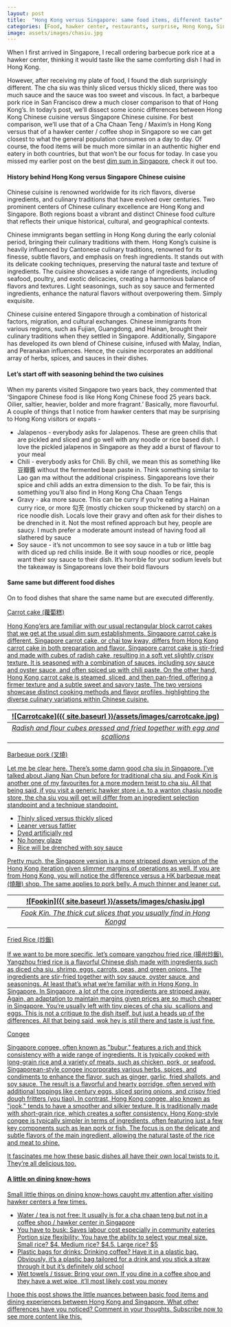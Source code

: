 ```yaml
---
layout: post
title:  "Hong Kong versus Singapore: same food items, different taste"
categories: [Food, hawker center, restaurants, surprise, Hong Kong, Singapore]
image: assets/images/chasiu.jpg
---
```

When I first arrived in Singapore, I recall ordering barbecue pork rice at a hawker center, thinking it would taste like the same comforting dish I had in Hong Kong. 

However, after receiving my plate of food, I found the dish surprisingly different. The cha siu was thinly sliced versus thickly sliced, there was too much sauce and the sauce was too sweet and viscous. In fact, a barbeque pork rice in San Francisco drew a much closer comparison to that of Hong Kong’s. In today’s post, we’ll dissect some iconic differences between Hong Kong Chinese cuisine versus Singapore Chinese cuisine. For best comparison, we’ll use that of a Cha Chaan Teng / Maxim’s in Hong Kong versus that of a hawker center / coffee shop in Singapore so we can get closest to what the general population consumes on a day to day. Of course, the food items will be much more similar in an authentic higher end eatery in both countries, but that won’t be our focus for today. In case you missed my earlier post on the best [dim sum in Singapore](https://fromhktosg.github.io/dimsum/), check it out too.

#### History behind Hong Kong versus Singapore Chinese cuisine

Chinese cuisine is renowned worldwide for its rich flavors, diverse ingredients, and culinary traditions that have evolved over centuries. Two prominent centers of Chinese culinary excellence are Hong Kong and Singapore. Both regions boast a vibrant and distinct Chinese food culture that reflects their unique historical, cultural, and geographical contexts. 

Chinese immigrants began settling in Hong Kong during the early colonial period, bringing their culinary traditions with them. Hong Kong’s cuisine is heavily influenced by Cantonese culinary traditions, renowned for its finesse, subtle flavors, and emphasis on fresh ingredients. It stands out with its delicate cooking techniques, preserving the natural taste and texture of ingredients. The cuisine showcases a wide range of ingredients, including seafood, poultry, and exotic delicacies, creating a harmonious balance of flavors and textures. Light seasonings, such as soy sauce and fermented ingredients, enhance the natural flavors without overpowering them. Simply exquisite.

Chinese cuisine entered Singapore through a combination of historical factors, migration, and cultural exchanges. Chinese immigrants from various regions, such as Fujian, Guangdong, and Hainan, brought their culinary traditions when they settled in Singapore. Additionally, Singapore has developed its own blend of Chinese cuisine, infused with Malay, Indian, and Peranakan influences. Hence, the cuisine incorporates an additional array of herbs, spices, and sauces in their dishes.

#### Let’s start off with seasoning behind the two cuisines

When my parents visited Singapore two years back, they commented that ‘Singapore Chinese food is like Hong Kong Chinese food 25 years back. Oilier, saltier, heavier, bolder and more fragrant.’ Basically, more flavourful. A couple of things that I notice from hawker centers that may be surprising to Hong Kong visitors or expats -

+ Jalapenos - everybody asks for Jalapenos. These are green chilis that are pickled and sliced and go well with any noodle or rice based dish. I love the pickled jalapenos in Singapore as they add a burst of flavour to your meal
+ Chili - everybody asks for Chili. By chili, we mean this as something like 豆瓣醬 without the fermented bean paste in. Think something similar to Lao gan ma without the additional crispiness. Singaporeans love their spice and chili adds an extra dimension to the dish. To be fair, this is something you’ll also find in Hong Kong Cha Chaan Tengs
+ Gravy - aka more sauce. This can be curry if you’re eating a Hainan curry rice, or more 勾芡 (mostly chicken soup thickened by starch) on a rice noodle dish. Locals love their gravy and often ask for their dishes to be drenched in it. Not the most refined approach but hey, people are saucy. I much prefer a moderate amount instead of having food all slathered by sauce
+ Soy sauce - it’s not uncommon to see soy sauce in a tub or little bag with diced up red chilis inside. Be it with soup noodles or rice, people want their soy sauce to their dish. It’s horrible for your sodium levels but the takeaway is Singaporeans love their bold flavours

#### Same same but different food dishes

On to food dishes that share the same name but are executed differently.

<u> Carrot cake (蘿蔔糕) <u>

Hong Kong’ers are familiar with our usual rectangular block carrot cakes that we get at the usual dim sum establishments. Singapore carrot cake is different. Singapore carrot cake, or chai tow kway, differs from Hong Kong carrot cake in both preparation and flavor. Singapore carrot cake is stir-fried and made with cubes of radish cake, resulting in a soft yet slightly crispy texture. It is seasoned with a combination of sauces, including soy sauce and oyster sauce, and often spiced up with chili paste. On the other hand, Hong Kong carrot cake is steamed, sliced, and then pan-fried, offering a firmer texture and a subtle sweet and savory taste. The two versions showcase distinct cooking methods and flavor profiles, highlighting the diverse culinary variations within Chinese cuisine.

| ![Carrotcake]({{ site.baseurl }}/assets/images/carrotcake.jpg)
|:--:| 
|  *Radish and flour cubes pressed and fried together with egg and scallions*  |

<u> Barbeque pork (叉燒) <u>

Let me be clear here. There’s some damn good cha siu in Singapore. I’ve talked about Jiang Nan Chun before for traditional cha siu, and Fook Kin is another one of my favourites for a more modern twist to cha siu. All that being said, if you visit a generic hawker store i.e. to a wanton chasiu noodle store, the cha siu you will get will differ from an ingredient selection standpoint and a technique standpoint. 
+ Thinly sliced versus thickly sliced
+ Leaner versus fattier
+ Dyed artificially red
+ No honey glaze
+ Rice will be drenched with soy sauce

Pretty much, the Singapore version is a more stripped down version of the Hong Kong iteration given slimmer margins of operations as well. If you are from Hong Kong, you will notice the difference versus a HK barbeque meat (燒臘) shop. The same applies to pork belly. A much thinner and leaner cut.

| ![Fookin]({{ site.baseurl }}/assets/images/chasiu.jpg)
|:--:| 
|  *Fook Kin. The thick cut slices that you usually find in Hong Kongd*  |

<u> Fried Rice (炒飯) <u>

If we want to be more specific, let’s compare yangzhou fried rice (揚州炒飯). Yangzhou fried rice is a flavorful Chinese dish made with ingredients such as diced cha siu, shrimp, eggs, carrots, peas, and green onions. The ingredients are stir-fried together with soy sauce, oyster sauce, and seasonings. At least that’s what we’re familiar with in Hong Kong. In Singapore. In Singapore, a lot of the core ingredients are stripped away. Again, an adaptation to maintain margins given prices are so much cheaper in Singapore. You’re usually left with tiny pieces of cha siu, scallions and eggs. This is not a critique to the dish itself, but just a heads up of the differences. All that being said, wok hey is still there and taste is just fine.

<u> Congee <u>

Singapore congee, often known as "bubur," features a rich and thick consistency with a wide range of ingredients. It is typically cooked with long-grain rice and a variety of meats, such as chicken, pork, or seafood. Singaporean-style congee incorporates various herbs, spices, and condiments to enhance the flavor, such as ginger, garlic, fried shallots, and soy sauce. The result is a flavorful and hearty porridge, often served with additional toppings like century eggs, sliced spring onions, and crispy fried dough fritters (you tiao). In contrast, Hong Kong congee, also known as "jook," tends to have a smoother and silkier texture. It is traditionally made with short-grain rice, which creates a softer consistency. Hong Kong-style congee is typically simpler in terms of ingredients, often featuring just a few key components such as lean pork or fish. The focus is on the delicate and subtle flavors of the main ingredient, allowing the natural taste of the rice and meat to shine.

It fascinates me how these basic dishes all have their own local twists to it. They’re all delicious too.

#### A little on dining know-hows

Small little things on dining know-hows caught my attention after visiting hawker centers a few times. 

+ Water / tea is not free: It usually is for a cha chaan teng but not in a coffee shop / hawker center in Singapore
+ You have to busk: Saves labour cost especially in community eateries
Portion size flexibility: You have the ability to select your meal size. Small rice? $4. Medium rice? $4.5. Large rice? $5
+ Plastic bags for drinks: Drinking coffee? Have it in a plastic bag. Obviously, it’s a plastic bag tailored for a drink and you stick a straw through it but it’s definitely old school
+ Wet towels / tissue: Bring your own. If you dine in a coffee shop and they have a wet wipe, it’ll most likely cost you money

I hope this post shows the little nuances between basic food items and dining experiences between Hong Kong and Singapore. What other differences have you noticed? Comment in your thoughts. Subscribe now to see more content like this.


